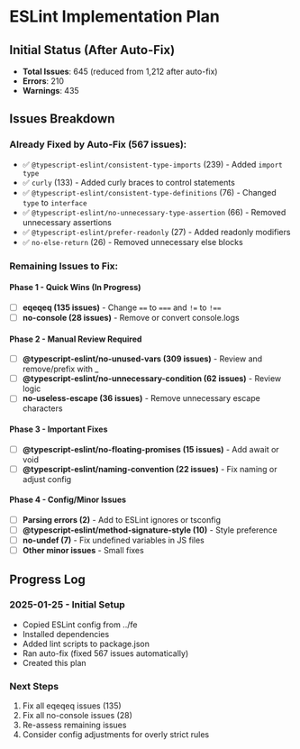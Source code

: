 # ESLint Implementation Plan

## Initial Status (After Auto-Fix)
- **Total Issues**: 645 (reduced from 1,212 after auto-fix)
- **Errors**: 210
- **Warnings**: 435

## Issues Breakdown

### Already Fixed by Auto-Fix (567 issues):
- ✅ `@typescript-eslint/consistent-type-imports` (239) - Added `import type`
- ✅ `curly` (133) - Added curly braces to control statements
- ✅ `@typescript-eslint/consistent-type-definitions` (76) - Changed `type` to `interface`
- ✅ `@typescript-eslint/no-unnecessary-type-assertion` (66) - Removed unnecessary assertions
- ✅ `@typescript-eslint/prefer-readonly` (27) - Added readonly modifiers
- ✅ `no-else-return` (26) - Removed unnecessary else blocks

### Remaining Issues to Fix:

#### Phase 1 - Quick Wins (In Progress)
- [ ] **eqeqeq (135 issues)** - Change `==` to `===` and `!=` to `!==`
- [ ] **no-console (28 issues)** - Remove or convert console.logs

#### Phase 2 - Manual Review Required
- [ ] **@typescript-eslint/no-unused-vars (309 issues)** - Review and remove/prefix with _
- [ ] **@typescript-eslint/no-unnecessary-condition (62 issues)** - Review logic
- [ ] **no-useless-escape (36 issues)** - Remove unnecessary escape characters

#### Phase 3 - Important Fixes
- [ ] **@typescript-eslint/no-floating-promises (15 issues)** - Add await or void
- [ ] **@typescript-eslint/naming-convention (22 issues)** - Fix naming or adjust config

#### Phase 4 - Config/Minor Issues
- [ ] **Parsing errors (2)** - Add to ESLint ignores or tsconfig
- [ ] **@typescript-eslint/method-signature-style (10)** - Style preference
- [ ] **no-undef (7)** - Fix undefined variables in JS files
- [ ] **Other minor issues** - Small fixes

## Progress Log

### 2025-01-25 - Initial Setup
- Copied ESLint config from ../fe
- Installed dependencies
- Added lint scripts to package.json
- Ran auto-fix (fixed 567 issues automatically)
- Created this plan

### Next Steps
1. Fix all eqeqeq issues (135)
2. Fix all no-console issues (28)
3. Re-assess remaining issues
4. Consider config adjustments for overly strict rules